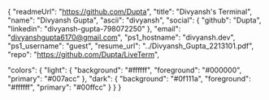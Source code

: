 {
  "readmeUrl": "https://github.com/Dupta",
  "title": "Divyansh's Terminal",
  "name": "Divyansh Gupta",
  "ascii": "divyansh",
  "social": {
    "github": "Dupta",
    "linkedin": "divyansh-gupta-798072250"
  },
  "email": "divyanshgupta6170@gmail.com",
  "ps1_hostname": "divyansh.dev",
  "ps1_username": "guest",
  "resume_url": "../Divyansh_Gupta_2213101.pdf",
  "repo": "https://github.com/Dupta/LiveTerm",
  
  "colors": {
    "light": {
      "background": "#ffffff",
      "foreground": "#000000",
      "primary": "#007acc"
    },
    "dark": {
      "background": "#0f111a",
      "foreground": "#ffffff",
      "primary": "#00ffcc"
    }
  }
}
